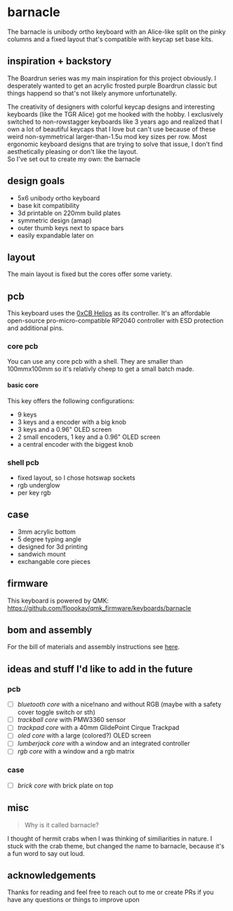 # barnacle

The barnacle is unibody ortho keyboard with an Alice-like split on the pinky columns and a fixed layout that's compatible with keycap set base kits.

## inspiration + backstory

The Boardrun series was my main inspiration for this project obviously. I desperately wanted to get an acrylic frosted purple Boardrun classic but things happend so that's not likely anymore unfortunatelly.

The creativity of designers with colorful keycap designs and interesting keyboards (like the TGR Alice) got me hooked with the hobby. I exclusively switched to non-rowstagger keyboards like 3 years ago and realized that I own a lot of beautiful keycaps that I love but can't use because of these weird non-symmetrical larger-than-1.5u mod key sizes per row. Most ergonomic keyboard designs that are trying to solve that issue, I don't find aesthetically pleasing or don't like the layout.  
So I've set out to create my own: the barnacle

## design goals

- 5x6 unibody ortho keyboard
- base kit compatibility
- 3d printable on 220mm build plates
- symmetric design (amap)
- outer thumb keys next to space bars
- easily expandable later on

## layout

The main layout is fixed but the cores offer some variety.

## pcb

This keyboard uses the [0xCB Helios](https://keeb.supply/products/0xcb-helios) as its controller. It's an affordable open-source pro-micro-compatible RP2040 controller with ESD protection and additional pins.

### core pcb

You can use any core pcb with a shell. They are smaller than 100mmx100mm so it's relativly cheep to get a small batch made.

#### basic core

This key offers the following configurations:
- 9 keys
- 3 keys and a encoder with a big knob
- 3 keys and a 0.96" OLED screen
- 2 small encoders, 1 key and a 0.96" OLED screen
- a central encoder with the biggest knob

### shell pcb

- fixed layout, so I chose hotswap sockets
- rgb underglow
- per key rgb

## case

- 3mm acrylic bottom
- 5 degree typing angle
- designed for 3d printing
- sandwich mount
- exchangable core pieces

## firmware

This keyboard is powered by QMK: <https://github.com/floookay/qmk_firmware/keyboards/barnacle>

## bom and assembly

For the bill of materials and assembly instructions see [here](./assembly.md).

## ideas and stuff I'd like to add in the future

### pcb

- [ ] *bluetooth core* with a nice!nano and without RGB (maybe with a safety cover toggle switch or sth)
- [ ] *trackball core* with PMW3360 sensor
- [ ] *trackpad core* with a 40mm GlidePoint Cirque Trackpad
- [ ] *oled core* with a large (colored?) OLED screen
- [ ] *lumberjack core* with a window and an integrated controller
- [ ] *rgb core* with a window and a rgb matrix

### case
- [ ] *brick core* with brick plate on top

## misc

> Why is it called barnacle?

I thought of hermit crabs when I was thinking of similiarities in nature. I stuck with the crab theme, but changed the name to barnacle, because it's a fun word to say out loud.

## acknowledgements

Thanks for reading and feel free to reach out to me or create PRs if you have any questions or things to improve upon
